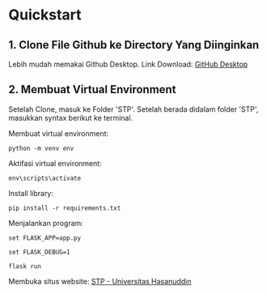 # Quickstart

## 1. Clone File Github ke Directory Yang Diinginkan

Lebih mudah memakai Github Desktop. Link Download: [GitHub Desktop](https://desktop.github.com/)

## 2. Membuat Virtual Environment
	
Setelah Clone, masuk ke Folder 'STP'. Setelah berada didalam folder 'STP', masukkan syntax berikut ke terminal.

Membuat virtual environment:
 ```
 python -m venv env
 ```

Aktifasi virtual environment:
```
env\scripts\activate
```

Install library:
```
pip install -r requirements.txt
```
	
Menjalankan program:
```
set FLASK_APP=app.py
```
```
set FLASK_DEBUG=1
```
```
flask run
```
	
Membuka situs website:
[STP - Universitas Hasanuddin](http://127.0.0.1:5000/)
